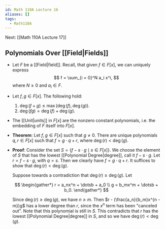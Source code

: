 ```yaml
---
id: Math 110A Lecture 16
aliases: []
tags:
  - Math110A
---
```


Next: [[Math 110A Lecture 17]]

## Polynomials Over [[Field|Fields]]

- Let $F$ be a [[Field|field]]. Recall, that given $f\in F[x]$, we can uniquely
  express
  $$
    f = \sum_{i = 0}^N a_i x^i,
  $$
  where $N \geq 0$ and $a_i\in F$.
- Let $f, g\in F[x]$. The following hold:
  1. $\deg(f + g) \leq \max(\deg(f), \deg(g))$.
  2. $\deg(fg) = \deg(f) + \deg(g)$.
- The [[Unit|units]] in $F[x]$ are the nonzero constant polynomials, i.e. the
  embedding of $F$ itself into $F[x]$.
- **Theorem**: Let $f, g\in F[x]$ such that $g\neq 0$. There are unique
  polynomials $q, r\in F[x]$ such that $f = g\cdot q + r$, where
  $\deg(r) < \deg(g)$.
- **Proof**: Consider the set $S = \{f - s\cdot g\mid s\in F[x]\}$. We choose
  the element of $S$ that has the lowest [[Polynomial Degree|degree]], call it
  $f - s\cdot g$. Let $r = f - s\cdot g$, with $q = s$. Then we clearly have
  $f = g\cdot q + r$. It suffices to show that $\deg(r) < \deg(g)$.

  Suppose towards a contradiction that $\deg(r)\geq \deg(g)$. Let

  $$
    \begin{gather*}
    r = a_nx^n + \dotsb + a_0 \\
    g = b_mx^m + \dotsb + b_0.
    \end{gather*}
  $$

  Since $\deg(r)\geq \deg(g)$, we have $n\geq m$. Then
  $r - (\frac{a_n}{b_m}x^{n - m})g$ has a lower degree than $r$, since the $x^n$
  term has been "canceled out". Note that this polynomial is still in $S$. This
  contradicts that $r$ has the lowest [[Polynomial Degree|degree]] in $S$, and
  so we have $\deg(r) < \deg(g)$.
